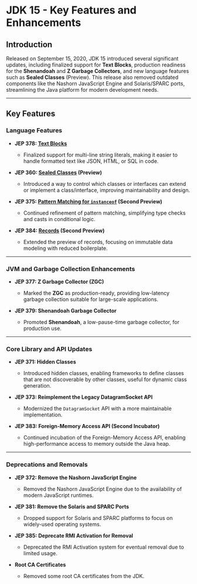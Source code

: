 # JDK 15 - Key Features and Enhancements  

## Introduction  

Released on September 15, 2020, JDK 15 introduced several significant updates, including finalized support for **Text Blocks**, production readiness for the **Shenandoah** and **Z Garbage Collectors**, and new language features such as **Sealed Classes** (Preview). This release also removed outdated components like the Nashorn JavaScript Engine and Solaris/SPARC ports, streamlining the Java platform for modern development needs.

---

## Key Features  

### Language Features  

- **JEP 378: [Text Blocks](../JDK13/Text%20Blocks.md)**  
  - Finalized support for multi-line string literals, making it easier to handle formatted text like JSON, HTML, or SQL in code.  

- **JEP 360: [Sealed Classes](Sealed%20Classes.md) (Preview)**  
  - Introduced a way to control which classes or interfaces can extend or implement a class/interface, improving maintainability and design.  

- **JEP 375: [Pattern Matching for `instanceof`](../JDK14/instanceof.md) (Second Preview)**  
  - Continued refinement of pattern matching, simplifying type checks and casts in conditional logic.  

- **JEP 384: [Records](../JDK14/Records.md) (Second Preview)**  
  - Extended the preview of records, focusing on immutable data modeling with reduced boilerplate.  

---

### JVM and Garbage Collection Enhancements  

- **JEP 377: Z Garbage Collector (ZGC)**  
  - Marked the **ZGC** as production-ready, providing low-latency garbage collection suitable for large-scale applications.  

- **JEP 379: Shenandoah Garbage Collector**  
  - Promoted **Shenandoah**, a low-pause-time garbage collector, for production use.  

---

### Core Library and API Updates  

- **JEP 371: Hidden Classes**  
  - Introduced hidden classes, enabling frameworks to define classes that are not discoverable by other classes, useful for dynamic class generation.  

- **JEP 373: Reimplement the Legacy DatagramSocket API**  
  - Modernized the `DatagramSocket` API with a more maintainable implementation.  

- **JEP 383: Foreign-Memory Access API (Second Incubator)**  
  - Continued incubation of the Foreign-Memory Access API, enabling high-performance access to memory outside the Java heap.  

---

### Deprecations and Removals  

- **JEP 372: Remove the Nashorn JavaScript Engine**  
  - Removed the Nashorn JavaScript Engine due to the availability of modern JavaScript runtimes.  

- **JEP 381: Remove the Solaris and SPARC Ports**  
  - Dropped support for Solaris and SPARC platforms to focus on widely-used operating systems.  

- **JEP 385: Deprecate RMI Activation for Removal**  
  - Deprecated the RMI Activation system for eventual removal due to limited usage.  

- **Root CA Certificates**  
  - Removed some root CA certificates from the JDK.  
